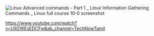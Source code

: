 ![Linux Advanced commands - Part 1 _ Linux Information Gathering Commands _ Linux full course 10-0 screenshot](https://github.com/user-attachments/assets/a7ade98f-ad35-4658-891f-086bb3b34582)


https://www.youtube.com/watch?v=U9ZWEsEDCFw&ab_channel=TechNowTamil
